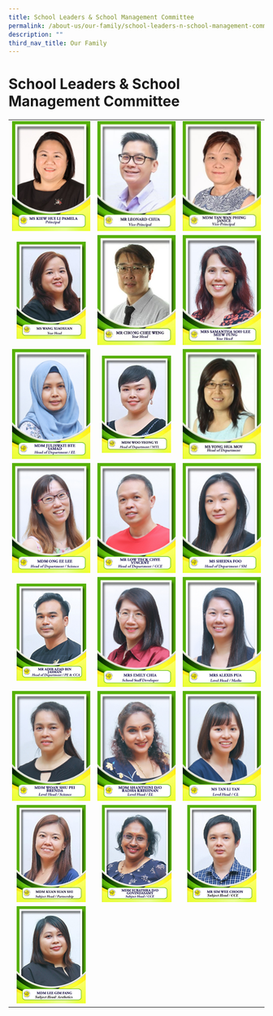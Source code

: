 ```yaml
---
title: School Leaders & School Management Committee
permalink: /about-us/our-family/school-leaders-n-school-management-committee/
description: ""
third_nav_title: Our Family
---
```

# School Leaders & School Management Committee

|   |   |   |
|:-:|:-:|:-:|
| ![](/images/About%20us/Leaders%20&%20Management%20Committee/SLM1.jpg)  |   ![](/images/About%20us/Leaders%20&%20Management%20Committee/SLM2.jpg)  |  ![](/images/About%20us/Leaders%20&%20Management%20Committee/SLM3.jpg)   |
|  ![](/images/About%20us/Leaders%20&%20Management%20Committee/image6.png)  |   ![](/images/About%20us/Leaders%20&%20Management%20Committee/SLM5.jpg)  | ![](/images/About%20us/Leaders%20&%20Management%20Committee/image10.jpg)  |
| ![](/images/About%20us/Leaders%20&%20Management%20Committee/image3.jpg)  |  ![](/images/About%20us/Leaders%20&%20Management%20Committee/image9.png)  |    ![](/images/About%20us/Leaders%20&%20Management%20Committee/SLM9.jpg)   |
| ![](/images/About%20us/Leaders%20&%20Management%20Committee/image11.jpg)  |  ![](/images/About%20us/Leaders%20&%20Management%20Committee/image5.jpg)   |  ![](/images/About%20us/Leaders%20&%20Management%20Committee/image22.jpg) |
| ![](/images/About%20us/Leaders%20&%20Management%20Committee/image14.png)  | ![](/images/About%20us/Leaders%20&%20Management%20Committee/image8.jpg)  |  ![](/images/About%20us/Leaders%20&%20Management%20Committee/image4.jpg) |
|   ![](/images/About%20us/Leaders%20&%20Management%20Committee/image2.jpg) | ![](/images/About%20us/Leaders%20&%20Management%20Committee/image12.jpg)  |  ![](/images/About%20us/Leaders%20&%20Management%20Committee/image19.jpg) |
|   ![](/images/About%20us/Leaders%20&%20Management%20Committee/image1.png) | ![](/images/About%20us/Leaders%20&%20Management%20Committee/image21.png)  |  ![](/images/About%20us/Leaders%20&%20Management%20Committee/image7.png) |
|   ![](/images/About%20us/Leaders%20&%20Management%20Committee/image17.png) |    |  |